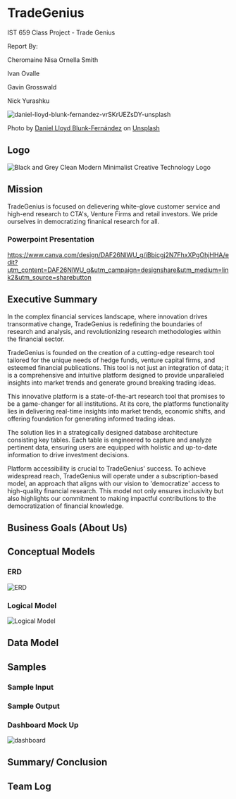 # TradeGenius
IST 659 Class Project - Trade Genius

Report By:

Cheromaine Nisa Ornella Smith

Ivan Ovalle

Gavin Grosswald

Nick Yurashku

![daniel-lloyd-blunk-fernandez-vrSKrUEZsDY-unsplash](https://github.com/nyurashku/OpenAlphaResearch/assets/119478875/df05e211-65da-4677-8184-e3b5d7542617)

Photo by <a href="https://unsplash.com/@blunkorama?utm_content=creditCopyText&utm_medium=referral&utm_source=unsplash">Daniel Lloyd Blunk-Fernández</a> on <a href="https://unsplash.com/photos/grayscale-photo-of-statue-of-man-vrSKrUEZsDY?utm_content=creditCopyText&utm_medium=referral&utm_source=unsplash">Unsplash</a>

## Logo

![Black and Grey Clean Modern Minimalist Creative Technology Logo](https://github.com/nyurashku/TradeGenius/assets/119478875/4fb4a4d3-3ac8-4494-aa06-9cec8de18956)
  

## Mission

TradeGenius is focused on delievering white-glove customer service and high-end research to CTA's, Venture Firms and retail investors. We pride ourselves in democratizing finanical research for all.

### Powerpoint Presentation

https://www.canva.com/design/DAF26NlWU_g/iBbicgj2N7FhxXPgOhjHHA/edit?utm_content=DAF26NlWU_g&utm_campaign=designshare&utm_medium=link2&utm_source=sharebutton

## Executive Summary

In the complex financial services landscape, where innovation drives transormative change, TradeGenius is redefining the boundaries of research and analysis, and revolutionizing research methodologies within the financial sector.

TradeGenius is founded on the creation of a cutting-edge research tool tailored for the unique needs of hedge funds, venture capital firms, and esteemed financial publications. This tool is not just an integration of data; it is a comprehensive and intuitive platform designed to provide unparalleled insights into market trends and generate ground breaking trading ideas.

This innovative platform is a state-of-the-art research tool that promises to be a game-changer for all institutions. At its core, the platforms functionality lies in delivering real-time insights into market trends, economic shifts, and offering foundation for generating informed trading ideas.

The solution lies in a strategically designed database architecture consisting key tables. Each table is engineered to capture and analyze pertinent data, ensuring users are equipped with holistic and up-to-date information to drive investment decisions.

Platform accessibility is crucial to TradeGenius' success. To achieve widespread reach, TradeGenius will operate under a subscription-based model, an approach that aligns with our vision to 'democratize' access to high-quality financial research. This model not only ensures inclusivity but also highlights our commitment to making impactful contributions to the democratization of financial knowledge.


## Business Goals (About Us)

## Conceptual Models

### ERD

![ERD](https://github.com/nyurashku/TradeGenius/assets/119478875/5735c8ea-ddca-4de6-91bf-0754f05c2cf0)

### Logical Model

![Logical Model](https://github.com/nyurashku/TradeGenius/assets/119478875/1d56b061-956b-46db-b3cf-71f2d694d5f3)


## Data Model

## Samples

### Sample Input

### Sample Output

### Dashboard Mock Up

![dashboard](https://github.com/nyurashku/TradeGenius/assets/119478875/4b93115e-48cc-43b6-8eac-c8efc1ff1a84)


## Summary/ Conclusion

## Team Log

